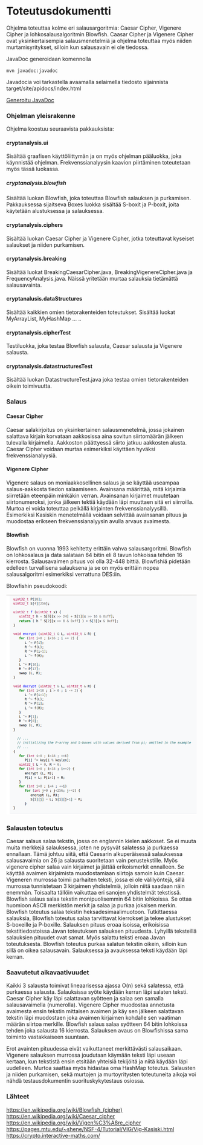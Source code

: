 # Toteutusdokumentti

Ohjelma toteuttaa kolme eri salausargoritmia: Caesar Cipher, Vigenere Cipher ja lohkosalausalgoritmin Blowfish. Caasar Cipher ja Vigenere Cipher ovat yksinkertaisempia salausmenetelmiä ja ohjelma toteuttaa myös niiden murtamisyritykset, silloin kun salausavain ei ole tiedossa. 

JavaDoc generoidaan komennolla

    mvn javadoc:javadoc

Javadocia voi tarkastella avaamalla selaimella tiedosto sijainnista target/site/apidocs/index.html

[Generoitu JavaDoc](./apidocs/index.html)

### Ohjelman yleisrakenne

Ohjelma koostuu seuraavista pakkauksista:

#### cryptanalysis.ui

Sisältää graafisen käyttöliittymän ja on myös ohjelman pääluokka, joka käynnistää ohjelman. Frekvenssianalyysin kaavion piirtäminen toteutetaan myös tässä luokassa. 

##### cryptanalysis.blowfish

Sisältää luokan Blowfish, joka toteuttaa Blowfish salauksen ja purkamisen. Pakkauksessa sijaitseva Boxes luokka sisältää S-boxit ja P-boxit, joita käytetään alustuksessa ja salauksessa. 

#### cryptanalysis.ciphers

Sisältää luokan Caesar Cipher ja Vigenere Cipher, jotka toteuttavat kyseiset salaukset ja niiden purkamisen.


#### cryptanalysis.breaking

Sisältää luokat BreakingCaesarCipher.java, BreakingVigenereCipher.java ja FrequencyAnalysis.java. Näissä yritetään murtaa salauksia tietämättä salausavainta.

#### cryptanalusis.dataStructures

Sisältää kaikkien omien tietorakenteiden toteutukset. Sisältää luokat MyArrayList, MyHashMap ... ..

#### cryptanalysis.cipherTest

Testiluokka, joka testaa Blowfish salausta, Caesar salausta ja Vigenere salausta.

#### cryptanalysis.datastructuresTest

Sisältää luokan DatastructureTest.java joka testaa omien tietorakenteiden oikein toimivuutta.  

### Salaus

#### Caesar Cipher

Caesar salakirjoitus on yksinkertainen salausmenetelmä, jossa jokainen salattava kirjain korvataan aakkosissa aina sovitun siirtomäärän jälkeen tulevalla kirjaimella. Aakkoston päättyessä siirto jatkuu aakkosten alusta. Caesar Cipher voidaan murtaa esimerkiksi käyttäen hyväksi frekvenssianalyysiä. 

#### Vigenere Cipher

Vigenere salaus on moniaakkosellinen salaus ja se käyttää useampaa salaus-aakkosta tiedon salaamiseen. Avainsana määrittää, mitä kirjaimia siirretään eteenpäin minkäkin verran. Avainsanan kirjaimet muutetaan siirtonumeroksi, jonka jälkeen tektiä käydään läpi muuttaen sitä eri siirroilla. Murtoa ei voida toteuttaa pelkällä kirjainten frekvenssianalyysillä. Esimerkiksi Kasiskin menetelmällä voidaan selvittää avainsanan pituus ja muodostaa erikseen frekvenssianalyysin avulla arvaus avaimesta. 

#### Blowfish

Blowfish on vuonna 1993 kehitetty erittäin vahva salausargoritmi. Blowfish on lohkosalaus ja data salataan 64 bitin eli 8 tavun lohkoissa tehden 16 kierrosta. Salausavaimen pituus voi olla 32-448 bittiä. Blowfishiä pidetään edelleen turvallisena salauksena ja se on myös erittäin nopea salausalgoritmi esimerkiksi verrattuna DES:iin.

Blowfishin pseudokoodi:

![alt text](pseudokoodi.png)

### Salausten toteutus

Caesar salaus salaa tekstin, jossa on englannin kielen aakkoset. Se ei muuta muita merkkejä salauksessa, joten ne pysyvät salatessa ja purkaessa ennallaan. Tämä johtuu siitä, että Caesarin alkuperäisessä salauksessa salausavaimia on 26 ja salausta suoritetaan vain perustekstille. Myös vigenere cipher salaa vain kirjaimet ja jättää erikoismerkit ennalleen. Se käyttää avaimen kirjaimista muodostamiaan siirtoja samoin kuin Caesar. Vigeneren murrossa toimii parhaiten teksti, jossa ei ole välilyöntejä, sillä murrossa tunnistetaan 3 kirjaimen yhdistelmiä, jolloin niitä saadaan näin enemmän. Toisaalta tällöin vaikuttaa eri sanojen yhdistelmät tekstissä. Blowfish salaus salaa tekstin monipuolisemmin 64 bitin lohkoissa. Se ottaa huomioon ASCII merkistön merkit ja salaa ja purkaa jokaisen merkin. Blowfish toteutus salaa tekstin heksadesimaalimuotoon. Tutkittaessa salauksia, Blowfish toteutus salaa tarvittavat kierrokset ja tekee alustukset S-boxeille ja P-boxille. Salauksen pituus eroaa isoissa, erikoisissa tekstitiedostoissa Javan toteutuksen salauksen pituudesta. Lyhyillä teksteillä salauksien pituudet ovat samat. Myös salattu teksti eroaa Javan toteutuksesta. Blowfish toteutus purkaa salatun tekstin oikein, silloin kun sillä on oikea salausavain. Salauksessa ja avauksessa teksti käydään läpi kerran.  

### Saavutetut aikavaativuudet

Kaikki 3 salausta toimivat lineaarisessa ajassa O(n) sekä salatessa, että purkaessa salausta. Salauksissa syöte käydään kerran läpi salaten teksti. Caesar Cipher käy läpi salattavan syötteen ja salaa sen samalla salausavaimella (numerolla). Vigenere Cipher muodostaa annetusta avaimesta ensin tekstin mittaisen avaimen ja käy sen jälkeen salattavan tekstin läpi muodostaen joka avaimen kirjaimen kohdalle sen vaatiman määrän siirtoa merkille. Blowfish salaus salaa syötteen 64 bitin lohkoissa tehden joka salausta 16 kierrosta. Salauksen avaus on Blowfishissa sama toiminto vastakkaiseen suuntaan. 

Erot avainten pituudessa eivät vaikuttaneet merkittävästi salausaikaan. Vigenere salauksen murrossa joudutaan käymään teksti läpi useaan kertaan, kun tekstistä ensin etsitään yhteisiä tekijöitä ja niitä käydään läpi uudelleen. Murtoa saattaa myös hidastaa oma HashMap toteutus. Salausten ja niiden purkamisen, sekä murtojen ja murtoyritysten toteutuneita aikoja voi nähdä testausdokumentin suorituskykytestaus osiossa.


### Lähteet

https://en.wikipedia.org/wiki/Blowfish_(cipher)
https://en.wikipedia.org/wiki/Caesar_cipher
https://en.wikipedia.org/wiki/Vigen%C3%A8re_cipher
https://pages.mtu.edu/~shene/NSF-4/Tutorial/VIG/Vig-Kasiski.html
https://crypto.interactive-maths.com/

